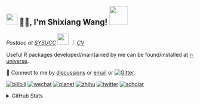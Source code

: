 
<h2><img src="https://emojis.slackmojis.com/emojis/images/1531849430/4246/blob-sunglasses.gif?1531849430" width="30"/> 🙏🏻, I'm Shixiang Wang! <img src="https://media.giphy.com/media/12oufCB0MyZ1Go/giphy.gif" width="50"></h2>

<p><em>Postdoc at <a href="https://sysucc.org.cn/">SYSUCC</a> <img src="https://media.giphy.com/media/WUlplcMpOCEmTGBtBW/giphy.gif" width="30">  ｜ <a href="https://shixiangwang.github.io/cv-shixiang/">CV</a>
</em></p>

Useful R packages developed/maintained by me can be found/installed at [r-universe](https://shixiangwang.r-universe.dev/).

💬 Connect to me by
[discussions](https://github.com/ShixiangWang/self-study/discussions) or [email](mailto:w_shixiang@163.com) or [![Gitter](https://badges.gitter.im/ShixiangWang/community.svg)](https://gitter.im/ShixiangWang/community?utm_source=badge&utm_medium=badge&utm_campaign=pr-badge). 

[![bilibili](https://img.shields.io/badge/王诗翔-B站-yellow)](https://space.bilibili.com/11553374) [![wechat](https://img.shields.io/badge/王诗翔-微信公众号-important)](https://shixiangwang.github.io/home/logo/qrcode.jpg) [![planet](https://img.shields.io/badge/王诗翔-知识星球-blueviolet)](https://t.zsxq.com/rBqbIei)  [![zhihu](https://img.shields.io/badge/王诗翔-知乎-blue)](https://www.zhihu.com/people/shixiangwang) [![twitter](https://img.shields.io/badge/WangShxiang-twitter-ff69b4)](https://twitter.com/WangShxiang) [![scholar](https://img.shields.io/badge/ShixiangWang-Scholar-00ffff)](https://scholar.google.com/citations?user=FvNp0NkAAAAJ) 

<details>
 
<summary>GitHub Stats</summary>


<!--START_SECTION:waka-->
**🐱 My GitHub Data** 

> 🏆 121 Contributions in the Year 2023
 > 
> 📦 4.1 MB Used in GitHub's Storage 
 > 
> 🚫 Not Opted to Hire
 > 
> 📜 83 Public Repositories 
 > 
> 🔑 22 Private Repositories  
 > 
**I'm an Early 🐤** 

```text
🌞 Morning    365 commits    ████░░░░░░░░░░░░░░░░░░░░░   15.97% 
🌆 Daytime    880 commits    █████████░░░░░░░░░░░░░░░░   38.51% 
🌃 Evening    833 commits    █████████░░░░░░░░░░░░░░░░   36.46% 
🌙 Night      207 commits    ██░░░░░░░░░░░░░░░░░░░░░░░   9.06%

```
📅 **I'm Most Productive on Tuesday** 

```text
Monday       340 commits    ███░░░░░░░░░░░░░░░░░░░░░░   14.88% 
Tuesday      434 commits    ████░░░░░░░░░░░░░░░░░░░░░   18.99% 
Wednesday    362 commits    ████░░░░░░░░░░░░░░░░░░░░░   15.84% 
Thursday     370 commits    ████░░░░░░░░░░░░░░░░░░░░░   16.19% 
Friday       362 commits    ████░░░░░░░░░░░░░░░░░░░░░   15.84% 
Saturday     180 commits    ██░░░░░░░░░░░░░░░░░░░░░░░   7.88% 
Sunday       237 commits    ██░░░░░░░░░░░░░░░░░░░░░░░   10.37%

```


**I Mostly Code in R** 

```text
R                        53 repos            ██████████████░░░░░░░░░░░   58.89% 
HTML                     13 repos            ███░░░░░░░░░░░░░░░░░░░░░░   14.44% 
Go                       5 repos             █░░░░░░░░░░░░░░░░░░░░░░░░   5.56% 
JavaScript               5 repos             █░░░░░░░░░░░░░░░░░░░░░░░░   5.56% 
Python                   4 repos             █░░░░░░░░░░░░░░░░░░░░░░░░   4.44%

```



 Last Updated on 29/01/2023 18:35:44 UTC
<!--END_SECTION:waka-->

> These Readme stats are generated using github action [awesome-readme-stats](https://github.com/anmol098/waka-readme-stats)

-----

**NOTE: Top languages does not indicate my skill level or anything like that. It is just a metric of which languages have been hosted by me on GitHub based on the usage across repositories.**

</details>
